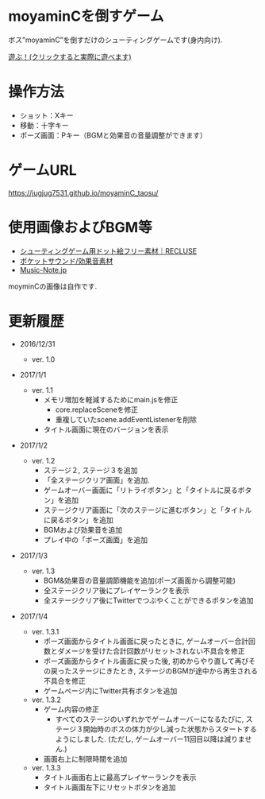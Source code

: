 # moyaminCを倒すゲーム
ボス”moyaminC”を倒すだけのシューティングゲームです(身内向け).

[遊ぶ！(クリックすると実際に遊べます)](https://jugjug7531.github.io/moyaminC_taosu/)

# 操作方法
- ショット：Xキー
- 移動：十字キー
- ポーズ画面：Pキー（BGMと効果音の音量調整ができます）

# ゲームURL
https://jugjug7531.github.io/moyaminC_taosu/

# 使用画像およびBGM等
- [シューティングゲーム用ドット絵フリー素材｜RECLUSE](http://mfstg.web.fc2.com/material/index.html)
- [ポケットサウンド/効果音素材](http://pocket-se.info/)
- [Music-Note.jp](http://www.music-note.jp)

moyminCの画像は自作です.

# 更新履歴
- 2016/12/31
  - ver. 1.0

- 2017/1/1
  - ver. 1.1
    - メモリ増加を軽減するためにmain.jsを修正
      - core.replaceSceneを修正
      - 重複していたscene.addEventListenerを削除
    - タイトル画面に現在のバージョンを表示
- 2017/1/2
  - ver. 1.2
    - ステージ２, ステージ３を追加
    - 「全ステージクリア画面」を追加.
    - ゲームオーバー画面に「リトライボタン」と「タイトルに戻るボタン」を追加
    - ステージクリア画面に「次のステージに進むボタン」と「タイトルに戻るボタン」を追加
    - BGMおよび効果音を追加
    - プレイ中の「ポーズ画面」を追加
- 2017/1/3
  - ver. 1.3
    - BGM&効果音の音量調節機能を追加(ポーズ画面から調整可能)
    - 全ステージクリア後にプレイヤーランクを表示
    - 全ステージクリア後にTwitterでつぶやくことができるボタンを追加
- 2017/1/4
  - ver. 1.3.1
    - ポーズ画面からタイトル画面に戻ったときに, ゲームオーバー合計回数とダメージを受けた合計回数がリセットされない不具合を修正
    - ポーズ画面からタイトル画面に戻った後, 初めからやり直して再びその戻ったステージにきたとき, ステージのBGMが途中から再生される不具合を修正
    - ゲームページ内にTwitter共有ボタンを追加
  - ver. 1.3.2
    - ゲーム内容の修正
      - すべてのステージのいずれかでゲームオーバーになるたびに, ステージ３開始時のボスの体力が少し減った状態からスタートするようにしました. (ただし, ゲームオーバー11回目以降は減りません.)
    - 画面右上に制限時間を追加
  - ver. 1.3.3
    - タイトル画面右上に最高プレイヤーランクを表示
    - タイトル画面左下にリセットボタンを追加
